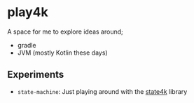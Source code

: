 # play4k

A space for me to explore ideas around;
- gradle
- JVM (mostly Kotlin these days)

## Experiments

- `state-machine`: Just playing around with the [state4k](hhttps://github.com/fork-handles/forkhandles/tree/trunk/state4k) library
